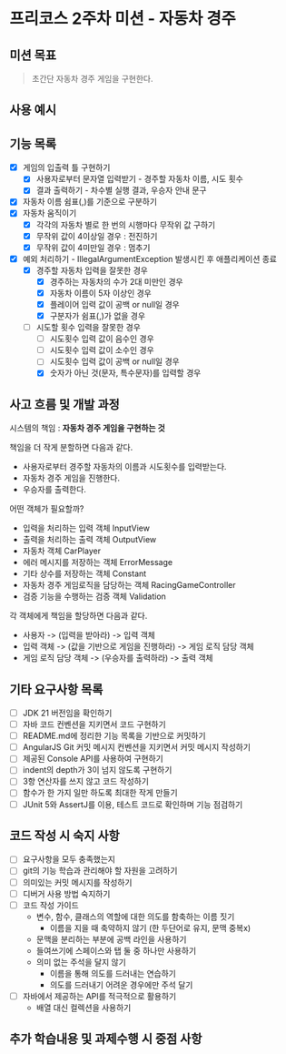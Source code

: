 # 프리코스 2주차 미션 - 자동차 경주

## 미션 목표 

> 초간단 자동차 경주 게임을 구현한다.

## 사용 예시 

## 기능 목록 

- [x] 게임의 입출력 틀 구현하기
    - [x] 사용자로부터 문자열 입력받기 - 경주할 자동차 이름, 시도 횟수
    - [x] 결과 출력하기 - 차수별 실행 결과, 우승자 안내 문구
- [x] 자동차 이름 쉼표(,)를 기준으로 구분하기
- [x] 자동차 움직이기
    - [x] 각각의 자동차 별로 한 번의 시행마다 무작위 값 구하기
    - [x] 무작위 값이 4이상일 경우 : 전진하기
    - [x] 무작위 값이 4미만일 경우 : 멈추기
- [x] 예외 처리하기 - IllegalArgumentException 발생시킨 후 애플리케이션 종료
    - [x] 경주할 자동차 입력을 잘못한 경우
        - [x] 경주하는 자동차의 수가 2대 미만인 경우
        - [x] 자동차 이름이 5자 이상인 경우
        - [x] 플레이어 입력 값이 공백 or null일 경우
        - [x] 구분자가 쉼표(,)가 없을 경우
    - [ ] 시도할 횟수 입력을 잘못한 경우
        - [ ] 시도횟수 입력 값이 음수인 경우
        - [ ] 시도횟수 입력 값이 소수인 경우
        - [ ] 시도횟수 입력 값이 공백 or null일 경우
        - [x] 숫자가 아닌 것(문자, 특수문자)를 입력할 경우

## 사고 흐름 및 개발 과정

시스템의 책임 : **자동차 경주 게임을 구현하는 것**

책임을 더 작게 분할하면 다음과 같다.
- 사용자로부터 경주할 자동차의 이름과 시도횟수를 입력받는다.
- 자동차 경주 게임을 진행한다.
- 우승자를 출력한다.

어떤 객체가 필요할까?
- 입력을 처리하는 입력 객체 InputView
- 출력을 처리하는 출력 객체 OutputView
- 자동차 객체 CarPlayer
- 에러 메시지를 저장하는 객체 ErrorMessage
- 기타 상수를 저장하는 객체 Constant
- 자동차 경주 게임로직을 담당하는 객체 RacingGameController
- 검증 기능을 수행하는 검증 객체 Validation

각 객체에게 책임을 할당하면 다음과 같다.
- 사용자 -> (입력을 받아라) -> 입력 객체
- 입력 객체 -> (값을 기반으로 게임을 진행하라) -> 게임 로직 담당 객체
- 게임 로직 담당 객체 -> (우승자를 출력하라) -> 출력 객체

## 기타 요구사항 목록 

- [ ] JDK 21 버전임을 확인하기
- [ ] 자바 코드 컨벤션을 지키면서 코드 구현하기
- [ ] README.md에 정리한 기능 목록을 기반으로 커밋하기
- [ ] AngularJS Git 커밋 메시지 컨벤션을 지키면서 커밋 메시지 작성하기
- [ ] 제공된 Console API를 사용하여 구현하기
- [ ] indent의 depth가 3이 넘지 않도록 구현하기
- [ ] 3항 연산자를 쓰지 않고 코드 작성하기
- [ ] 함수가 한 가지 일만 하도록 최대한 작게 만들기
- [ ] JUnit 5와 AssertJ를 이용, 테스트 코드로 확인하며 기능 점검하기

## 코드 작성 시 숙지 사항

- [ ] 요구사항을 모두 충족했는지
- [ ] git의 기능 학습과 관리해야 할 자원을 고려하기
- [ ] 의미있는 커밋 메시지를 작성하기
- [ ] 디버거 사용 방법 숙지하기
- [ ] 코드 작성 가이드
    - 변수, 함수, 클래스의 역할에 대한 의도를 함축하는 이름 짓기
        - 이름을 지을 때 축약하지 않기 (한 두단어로 유지, 문맥 중복x)
    - 문맥을 분리하는 부분에 공백 라인을 사용하기
    - 들여쓰기에 스페이스와 탭 둘 중 하나만 사용하기
    - 의미 없는 주석을 달지 않기
        - 이름을 통해 의도를 드러내는 연습하기
        - 의도를 드러내기 어려운 경우에만 주석 달기
- [ ] 자바에서 제공하는 API를 적극적으로 활용하기
    - 배열 대신 컬렉션을 사용하기

## 추가 학습내용 및 과제수행 시 중점 사항



